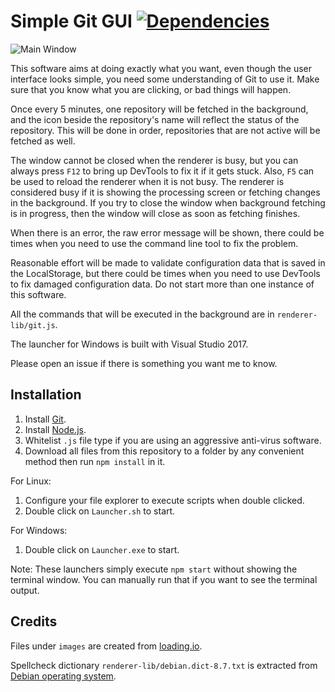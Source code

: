 # Simple Git GUI [![Dependencies](https://david-dm.org/jspenguin2017/SimpleGitGUI.svg)](https://david-dm.org/jspenguin2017/SimpleGitGUI)

![Main Window](https://i.imgur.com/jKEvBBk.png)

This software aims at doing exactly what you want, even though the user interface looks simple, 
you need some understanding of Git to use it. Make sure that you know what you are clicking, or bad things will happen. 

Once every 5 minutes, one repository will be fetched in the background, and the icon beside the repository's name will reflect 
the status of the repository. This will be done in order, repositories that are not active will be fetched as well. 

The window cannot be closed when the renderer is busy, but you can always press `F12` to bring up DevTools to fix it if 
it gets stuck. Also, `F5` can be used to reload the renderer when it is not busy. The renderer is considered busy if it 
is showing the processing screen or fetching changes in the background. If you try to close the window when background fetching 
is in progress, then the window will close as soon as fetching finishes. 

When there is an error, the raw error message will be shown, there could be times when you need to use the command line tool 
to fix the problem. 

Reasonable effort will be made to validate configuration data that is saved in the LocalStorage, but there could be times 
when you need to use DevTools to fix damaged configuration data. Do not start more than one instance of this software. 

All the commands that will be executed in the background are in `renderer-lib/git.js`. 

The launcher for Windows is built with Visual Studio 2017. 

Please open an issue if there is something you want me to know. 

## Installation

1. Install [Git](https://git-scm.com/downloads). 
2. Install [Node.js](https://nodejs.org/en/). 
3. Whitelist `.js` file type if you are using an aggressive anti-virus software. 
4. Download all files from this repository to a folder by any convenient method then run `npm install` in it. 

For Linux: 
1. Configure your file explorer to execute scripts when double clicked. 
2. Double click on `Launcher.sh` to start. 

For Windows: 
1. Double click on `Launcher.exe` to start. 

Note: These launchers simply execute `npm start` without showing the terminal window. You can manually run that if you want 
to see the terminal output. 

## Credits

Files under `images` are created from [loading.io](https://loading.io/). 

Spellcheck dictionary `renderer-lib/debian.dict-8.7.txt` is extracted from [Debian operating system](https://www.debian.org/). 
